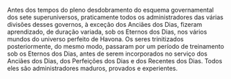 ﻿Antes dos tempos do pleno desdobramento do esquema governamental dos sete superuniversos, praticamente todos os administradores das várias divisões desses governos, à exceção dos Anciães dos Dias, fizeram aprendizado, de duração variada, sob os Eternos dos Dias, nos vários mundos do universo perfeito de Havona. Os seres trinitizados posteriormente, do mesmo modo, passaram por um período de treinamento sob os Eternos dos Dias, antes de serem incorporados no serviço dos Anciães dos Dias, dos Perfeições dos Dias e dos Recentes dos Dias. Todos eles são administradores maduros, provados e experientes.